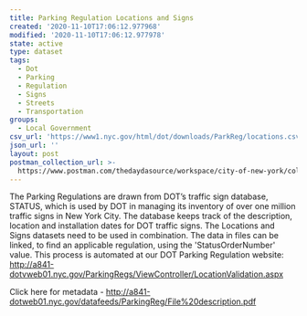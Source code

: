 ```yaml
---
title: Parking Regulation Locations and Signs
created: '2020-11-10T17:06:12.977968'
modified: '2020-11-10T17:06:12.977978'
state: active
type: dataset
tags:
  - Dot
  - Parking
  - Regulation
  - Signs
  - Streets
  - Transportation
groups:
  - Local Government
csv_url: 'https://www1.nyc.gov/html/dot/downloads/ParkReg/locations.csv'
json_url: ''
layout: post
postman_collection_url: >-
  https://www.postman.com/thedaydasource/workspace/city-of-new-york/collection/15909983-0cd8deee-e184-4be5-9721-f9e7834e454a
---
```

The Parking Regulations are drawn from DOT’s traffic sign database, STATUS, which is used by DOT in managing its inventory of over one million traffic signs in New York City. The database keeps track of the description, location and installation dates for DOT traffic signs. The Locations and Signs datasets need to be used in combination. The data in files can be linked, to find an applicable regulation, using the 'StatusOrderNumber' value. This process is automated at our  DOT Parking Regulation website: http://a841-dotvweb01.nyc.gov/ParkingRegs/ViewController/LocationValidation.aspx

Click here for metadata - http://a841-dotweb01.nyc.gov/datafeeds/ParkingReg/File%20description.pdf
